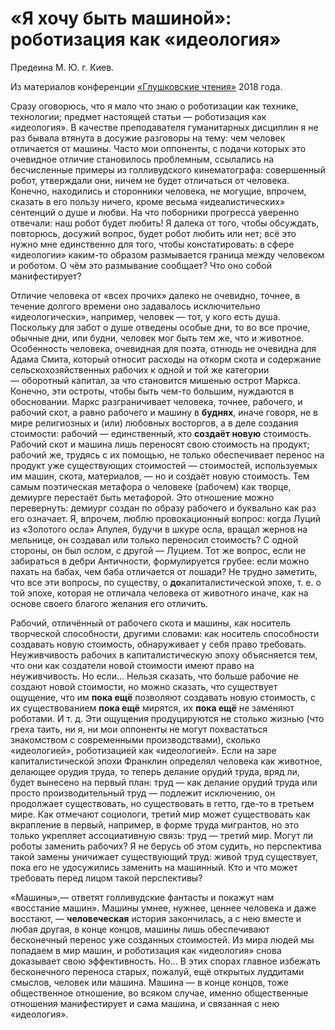 # «Я хочу быть машиной»: роботизация как «идеология»

Предеина М. Ю. г. Киев.

Из материалов конференции [«Глушковские чтения»](../index.md) 2018 года.

Сразу оговорюсь, что я мало что знаю о роботизации как технике, технологии; предмет настоящей статьи — роботизация как «идеология». В качестве преподавателя гуманитарных дисциплин я не раз бывала втянута в досужие разговоры на тему: чем человек отличается от машины. Часто мои оппоненты, с подачи которых это очевидное отличие становилось проблемным, ссылались на бесчисленные примеры из голливудского кинематографа: совершенный робот, утверждали они, ничем не будет отличаться от человека. Конечно, находились и сторонники человека, не могущие, впрочем, сказать в его пользу ничего, кроме весьма «идеалистических» сентенций о душе и любви. На что поборники прогресса уверенно отвечали: наш робот будет любить! Я далека от того, чтобы обсуждать, повторюсь, досужий вопрос, будет робот любить или нет; всё это нужно мне единственно для того, чтобы констатировать: в сфере «идеологии» каким-то образом размывается граница между человеком и роботом. О чём это размывание сообщает? Что оно собой манифестирует?

Отличие человека от «всех прочих» далеко не очевидно, точнее, в течение долгого времени оно задавалось исключительно «идеологически», например, человек — тот, у кого есть душа. Поскольку для забот о душе отведены особые дни, то во все прочие, обычные дни, или будни, человек мог быть тем же, что и животное. Особенность человека, очевидная для поэта, отнюдь не очевидна для Адама Смита, который относит расходы на откорм скота и содержание сельскохозяйственных рабочих к одной и той же категории — оборотный капитал, за что становится мишенью острот Маркса. Конечно, эти остроты, чтобы быть чем-то большим, нуждаются в обосновании. Маркс разграничивает человека, точнее, рабочего, и рабочий скот, а равно рабочего и машину в **буднях**, иначе говоря, не в мире религиозных и (или) любовных восторгов, а в деле создания стоимости: рабочий — единственный, кто **создаёт новую** стоимость. Рабочий скот и машина лишь переносят свою стоимость на продукт; рабочий же, трудясь с их помощью, не только обеспечивает перенос на продукт уже существующих стоимостей — стоимостей, используемых им машин, скота, материалов, — но и создаёт новую стоимость. Тем самым поэтическая метафора о человеке (рабочем) как творце, демиурге перестаёт быть метафорой. Это отношение можно перевернуть: демиург создан по образу рабочего и буквально как раз его означает. Я, впрочем, люблю провокационный вопрос: когда Луций из «Золотого осла» Апулея, будучи в шкуре осла, вращал жернов на мельнице, он создавал или только переносил стоимость? С одной стороны, он был ослом, с другой — Луцием. Тот же вопрос, если не забираться в дебри Античности, формулируется грубее: если можно пахать на бабах, чем баба отличается от лошади? Не трудно заметить, что все эти вопросы, по существу, о **до**капиталистической эпохе, т. е. о той эпохе, которая не отличала человека от животного иначе, как на основе своего благого желания его отличить.

Рабочий, отличённый от рабочего скота и машины, как носитель творческой способности, другими словами: как носитель способности создавать новую стоимость, обнаруживает у себя право требовать. Неуживчивость рабочих в капиталистическую эпоху объясняется тем, что они как создатели новой стоимости имеют право на неуживчивость. Но если... Нельзя сказать, что больше рабочие не создают новой стоимости, но можно сказать, что существует ощущение, что им **пока ещё** позволяют создавать новую стоимость, с их существованием **пока ещё** мирятся, их **пока ещё** не заменяют роботами. И т. д. Эти ощущения продуцируются не столько жизнью (что греха таить, ни я, ни мои оппоненты не могут похвастаться знакомством с современными производствами), сколько «идеологией», роботизацией как «идеологией». Если на заре капиталистической эпохи Франклин определял человека как животное, делающее орудия труда, то теперь делание орудий труда, вряд ли, будет вынесено на первый план: труд — как делание орудий труда или просто производительный труд — подлежит исключению, он продолжает существовать, но существовать в гетто, где-то в третьем мире. Как отмечают социологи, третий мир может существовать как вкрапление в первый, например, в форме труда мигрантов, но это только укрепляет ассоциативную связь: труд — третий мир. Могут ли роботы заменить рабочих? Я не берусь об этом судить, но перспектива такой замены уничижает существующий труд: живой труд существует, пока его не удосужились заменить на машинный. Кто и что может требовать перед лицом такой перспективы?

«Машины»,— ответят голливудские фантасты и покажут нам «восстание машин». Машины умнее, нужнее, ценнее человека и даже восстают, — **человеческая** история закончилась, а с нею вместе и любая другая, в конце концов, машины лишь обеспечивают бесконечный перенос уже созданных стоимостей. Из мира людей мы попадаем в мир машин, и роботизация как «идеология» снова доказывает свою эффективность. Но... В этих спорах главное избежать бесконечного переноса старых, пожалуй, ещё открытых луддитами смыслов, человек или машина. Машина — в конце концов, тоже общественное отношение, во всяком случае, именно общественные отношения манифестирует и сама машина, и связанная с нею «идеология».